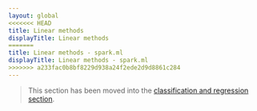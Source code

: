 ```yaml
---
layout: global
<<<<<<< HEAD
title: Linear methods
displayTitle: Linear methods
=======
title: Linear methods - spark.ml
displayTitle: Linear methods - spark.ml
>>>>>>> a233fac0b8bf8229d938a24f2ede2d9d8861c284
---
```


  > This section has been moved into the
   [classification and regression section](ml-classification-regression.html).
